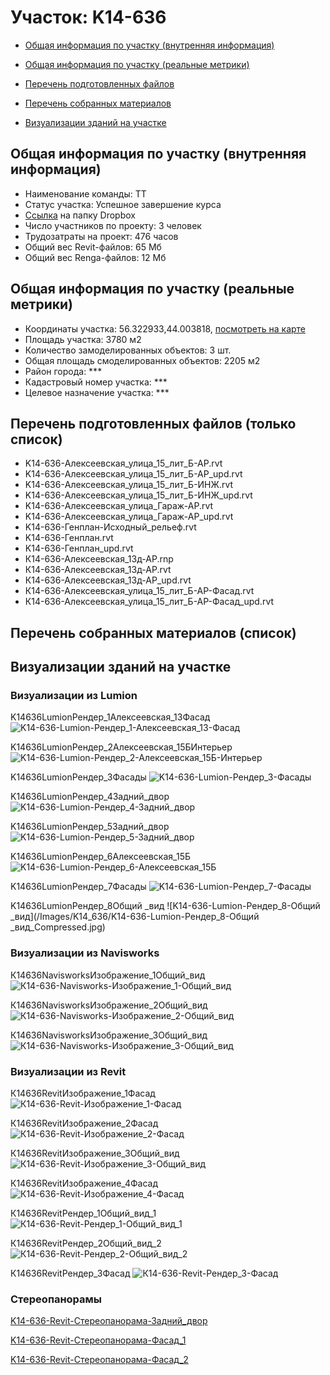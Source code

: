 # Участок: K14-636

* [Общая информация по участку (внутренняя информация)](#Chapter1)

* [Общая информация по участку (реальные метрики)](#Chapter2)

* [Перечень подготовленных файлов](#Chapter3)

* [Перечень собранных материалов](#Chapter4)

* [Визуализации зданий на участке](#Chapter5)

## <a id="Chapter1"></a> Общая информация по участку (внутренняя информация)
+ Наименование команды: ТТ
+ Статус участка: Успешное завершение курса
+ [Ссылка](https://www.dropbox.com/sh/wvvgv1nw1iqred9/AADNnYnCK2NDDXIf0owkoS-Oa/K14_636?dl=0) на папку Dropbox
+ Число участников по проекту: 3 человек
+ Трудозатраты на проект: 476 часов
+ Общий вес Revit-файлов: 65 Мб
+ Общий вес Renga-файлов: 12 Мб
## <a id="Chapter2"></a> Общая информация по участку (реальные метрики)
+ Координаты участка: 56.322933,44.003818, [посмотреть на карте](https://yandex.ru/maps/47/nizhny-novgorod/?ll=44.003818%2C56.322933&z=19)
+ Площадь участка: 3780 м2
+ Количество замоделированных объектов: 3 шт.
+ Общая площадь смоделированных объектов: 2205 м2
+ Район города: *** 
+ Кадастровый номер участка: *** 
+ Целевое назначение участка: *** 
## <a id="Chapter3"></a> Перечень подготовленных файлов (только список)
+ K14-636-Алексеевская_улица_15_лит_Б-АР.rvt
+ K14-636-Алексеевская_улица_15_лит_Б-АР_upd.rvt
+ K14-636-Алексеевская_улица_15_лит_Б-ИНЖ.rvt
+ K14-636-Алексеевская_улица_15_лит_Б-ИНЖ_upd.rvt
+ K14-636-Алексеевская_улица_Гараж-АР.rvt
+ K14-636-Алексеевская_улица_Гараж-АР_upd.rvt
+ K14-636-Генплан-Исходный_рельеф.rvt
+ K14-636-Генплан.rvt
+ K14-636-Генплан_upd.rvt
+ К14-636-Алексеевская_13д-АР.rnp
+ К14-636-Алексеевская_13д-АР.rvt
+ К14-636-Алексеевская_13д-АР_upd.rvt
+ К14-636-Алексеевская_улица_15_лит_Б-АР-Фасад.rvt
+ К14-636-Алексеевская_улица_15_лит_Б-АР-Фасад_upd.rvt
## <a id="Chapter4"></a> Перечень собранных материалов (список)
## <a id="Chapter5"></a> Визуализации зданий на участке
### Визуализации из Lumion
K14636LumionРендер_1Алексеевская_13Фасад
![K14-636-Lumion-Рендер_1-Алексеевская_13-Фасад](/Images/K14_636/K14-636-Lumion-Рендер_1-Алексеевская_13-Фасад_Compressed.jpg)

K14636LumionРендер_2Алексеевская_15БИнтерьер
![K14-636-Lumion-Рендер_2-Алексеевская_15Б-Интерьер](/Images/K14_636/K14-636-Lumion-Рендер_2-Алексеевская_15Б-Интерьер_Compressed.jpg)

K14636LumionРендер_3Фасады
![K14-636-Lumion-Рендер_3-Фасады](/Images/K14_636/K14-636-Lumion-Рендер_3-Фасады_Compressed.jpg)

K14636LumionРендер_4Задний_двор
![K14-636-Lumion-Рендер_4-Задний_двор](/Images/K14_636/K14-636-Lumion-Рендер_4-Задний_двор_Compressed.jpg)

K14636LumionРендер_5Задний_двор
![K14-636-Lumion-Рендер_5-Задний_двор](/Images/K14_636/K14-636-Lumion-Рендер_5-Задний_двор_Compressed.jpg)

K14636LumionРендер_6Алексеевская_15Б
![K14-636-Lumion-Рендер_6-Алексеевская_15Б](/Images/K14_636/K14-636-Lumion-Рендер_6-Алексеевская_15Б_Compressed.jpg)

K14636LumionРендер_7Фасады
![K14-636-Lumion-Рендер_7-Фасады](/Images/K14_636/K14-636-Lumion-Рендер_7-Фасады_Compressed.jpg)

K14636LumionРендер_8Общий _вид
![K14-636-Lumion-Рендер_8-Общий _вид](/Images/K14_636/K14-636-Lumion-Рендер_8-Общий _вид_Compressed.jpg)

### Визуализации из Navisworks
К14636NavisworksИзображение_1Общий_вид
![К14-636-Navisworks-Изображение_1-Общий_вид](/Images/K14_636/К14-636-Navisworks-Изображение_1-Общий_вид_Compressed.jpg)

К14636NavisworksИзображение_2Общий_вид
![К14-636-Navisworks-Изображение_2-Общий_вид](/Images/K14_636/К14-636-Navisworks-Изображение_2-Общий_вид_Compressed.jpg)

К14636NavisworksИзображение_3Общий_вид
![К14-636-Navisworks-Изображение_3-Общий_вид](/Images/K14_636/К14-636-Navisworks-Изображение_3-Общий_вид_Compressed.jpg)

### Визуализации из Revit
К14636RevitИзображение_1Фасад
![К14-636-Revit-Изображение_1-Фасад](/Images/K14_636/К14-636-Revit-Изображение_1-Фасад_Compressed.jpg)

К14636RevitИзображение_2Фасад
![К14-636-Revit-Изображение_2-Фасад](/Images/K14_636/К14-636-Revit-Изображение_2-Фасад_Compressed.jpg)

К14636RevitИзображение_3Общий_вид
![К14-636-Revit-Изображение_3-Общий_вид](/Images/K14_636/К14-636-Revit-Изображение_3-Общий_вид_Compressed.jpg)

К14636RevitИзображение_4Фасад
![К14-636-Revit-Изображение_4-Фасад](/Images/K14_636/К14-636-Revit-Изображение_4-Фасад_Compressed.jpg)

К14636RevitРендер_1Общий_вид_1
![К14-636-Revit-Рендер_1-Общий_вид_1](/Images/K14_636/К14-636-Revit-Рендер_1-Общий_вид_1_Compressed.jpg)

К14636RevitРендер_2Общий_вид_2
![К14-636-Revit-Рендер_2-Общий_вид_2](/Images/K14_636/К14-636-Revit-Рендер_2-Общий_вид_2_Compressed.jpg)

К14636RevitРендер_3Фасад
![К14-636-Revit-Рендер_3-Фасад](/Images/K14_636/К14-636-Revit-Рендер_3-Фасад_Compressed.jpg)

### Стереопанорамы
[K14-636-Revit-Стереопанорама-Задний_двор](https://pano.autodesk.com/pano.html?url=jpgs/e3e68494-c8ce-4e50-9c4d-0b12b2c2c2bb&version=2)

[K14-636-Revit-Стереопанорама-Фасад_1](https://pano.autodesk.com/pano.html?url=jpgs/b249c047-5c72-4145-aa53-867c8a6f6777&version=2)

[K14-636-Revit-Стереопанорама-Фасад_2](https://pano.autodesk.com/pano.html?url=jpgs/66fec7f7-9c47-4a4c-9bc1-6ae8774d75af&version=2)

